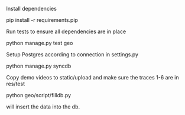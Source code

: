 Install dependencies

pip install -r requirements.pip

Run tests to ensure all dependencies are in place

python manage.py test geo

Setup Postgres according to connection in settings.py

python manage.py syncdb

Copy demo videos to static/upload and make sure the traces 1-6 are in res/test

python geo/script/filldb.py

will insert the data into the db.

